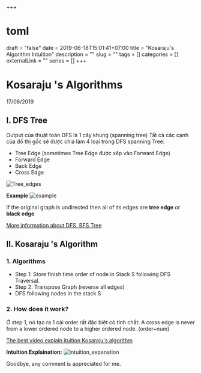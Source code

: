 +++ 
# toml
draft = "false"
date = 2019-06-18T15:01:41+07:00
title = "Kosaraju's Algorithm Intuition"
description = ""
slug = "" 
tags = []
categories = []
externalLink = ""
series = []
+++

# Kosaraju 's Algorithms
17/06/2019

## I. DFS Tree 
Output của thuật toán DFS là 1 cây khung (spanning tree)
Tất cả các cạnh của đồ thị gốc sẽ được chia làm 4 loại trong DFS spanning Tree:

* Tree Edge  (sometimes Tree Edge được xếp vào Forward Edge)
* Forward Edge 
* Back Edge
* Cross Edge

![Tree_edges](/imgs/Tree_edges.png#center)

**Example**
![example](/imgs/example.jpg)

If the original graph is undirected then all of its edges are **tree edge** or **black edge**

[More information about DFS, BFS Tree](https://www8.cs.umu.se/kurser/TDBA77/VT06/algorithms/LEC/LECTUR16/NODE15.HTM)

## II. Kosaraju 's Algorithm
### 1. Algorithms
* Step 1: Store finish time order of node in Stack S following DFS Traversal.
* Step 2: Transpose Graph (reverse all edges)
* DFS following nodes in the stack S

### 2. How does it work?
Ở step 1, nó tạo ra 1 cái order rất đặc biệt có tính chất: A cross edge is never from a lower ordered node to a higher ordered node. (order\~num)

[The best video explain ituition Kosaraju's algorithm](https://www.youtube.com/watch?v=RpgcYiky7uw)

**Intuition Explaination:**
![intuition_expanation](/imgs/intuition_explanation.jpg#center)

Goodbye, any comment is appreciated for me.

